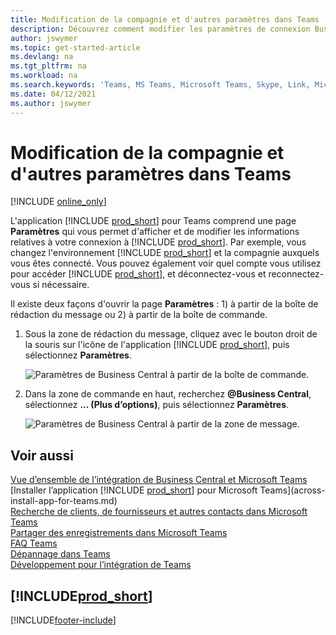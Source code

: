 ```yaml
---
title: Modification de la compagnie et d'autres paramètres dans Teams
description: Découvrez comment modifier les paramètres de connexion Business Central à partir de Microsoft Teams.
author: jswymer
ms.topic: get-started-article
ms.devlang: na
ms.tgt_pltfrm: na
ms.workload: na
ms.search.keywords: 'Teams, MS Teams, Microsoft Teams, Skype, Link, Microsoft 365, settings, search'
ms.date: 04/12/2021
ms.author: jswymer
---
```


# <a name="changing-company-and-other-settings-in-teams"></a>Modification de la compagnie et d'autres paramètres dans Teams

[!INCLUDE [online_only](includes/online_only.md)]

L'application [!INCLUDE [prod_short](includes/prod_short.md)] pour Teams comprend une page **Paramètres** qui vous permet d'afficher et de modifier les informations relatives à votre connexion à [!INCLUDE [prod_short](includes/prod_short.md)]. Par exemple, vous changez l'environnement [!INCLUDE [prod_short](includes/prod_short.md)] et la compagnie auxquels vous êtes connecté. Vous pouvez également voir quel compte vous utilisez pour accéder [!INCLUDE [prod_short](includes/prod_short.md)], et déconnectez-vous et reconnectez-vous si nécessaire.

Il existe deux façons d'ouvrir la page **Paramètres** : 1) à partir de la boîte de rédaction du message ou 2) à partir de la boîte de commande.

1. Sous la zone de rédaction du message, cliquez avec le bouton droit de la souris sur l'icône de l'application [!INCLUDE [prod_short](includes/prod_short.md)], puis sélectionnez **Paramètres**.

    ![Paramètres de Business Central à partir de la boîte de commande.](media/teams-settings-message-box.png)

2. Dans la zone de commande en haut, recherchez **@Business Central**, sélectionnez **... (Plus d’options)**, puis sélectionnez **Paramètres**.

   ![Paramètres de Business Central à partir de la zone de message.](media/teams-settings-command-box.png)

## <a name="see-also"></a>Voir aussi

[Vue d’ensemble de l’intégration de Business Central et Microsoft Teams](across-teams-overview.md)  
[Installer l’application [!INCLUDE [prod_short](includes/prod_short.md)] pour Microsoft Teams](across-install-app-for-teams.md)  
[Recherche de clients, de fournisseurs et autres contacts dans Microsoft Teams](across-search-contacts-teams.md)  
[Partager des enregistrements dans Microsoft Teams](across-working-with-teams.md)  
[FAQ Teams](teams-faq.md)  
[Dépannage dans Teams](admin-teams-troubleshooting.md)  
[Développement pour l’intégration de Teams](/dynamics365/business-central/dev-itpro/developer/devenv-develop-for-teams)  

## [!INCLUDE[prod_short](includes/free_trial_md.md)]


[!INCLUDE[footer-include](includes/footer-banner.md)]
